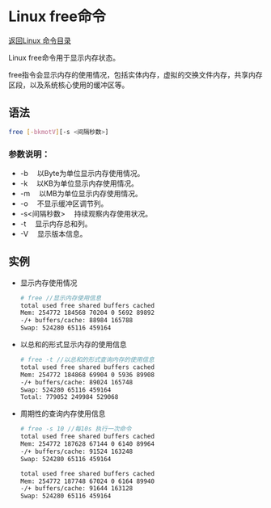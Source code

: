 # Linux free命令
[返回Linux 命令目录](11.Linux命令大全.md)

Linux free命令用于显示内存状态。

free指令会显示内存的使用情况，包括实体内存，虚拟的交换文件内存，共享内存区段，以及系统核心使用的缓冲区等。

## 语法
```bash
free [-bkmotV][-s <间隔秒数>]
```

### 参数说明：

* -b 　以Byte为单位显示内存使用情况。
* -k 　以KB为单位显示内存使用情况。
* -m 　以MB为单位显示内存使用情况。
* -o 　不显示缓冲区调节列。
* -s<间隔秒数> 　持续观察内存使用状况。
* -t 　显示内存总和列。
* -V 　显示版本信息。

## 实例

* 显示内存使用情况
    ```bash
    # free //显示内存使用信息
    total used free shared buffers cached
    Mem: 254772 184568 70204 0 5692 89892
    -/+ buffers/cache: 88984 165788
    Swap: 524280 65116 459164
    ```

* 以总和的形式显示内存的使用信息
    ```bash
    # free -t //以总和的形式查询内存的使用信息
    total used free shared buffers cached
    Mem: 254772 184868 69904 0 5936 89908
    -/+ buffers/cache: 89024 165748
    Swap: 524280 65116 459164
    Total: 779052 249984 529068
    ```

* 周期性的查询内存使用信息
    ```bash
    # free -s 10 //每10s 执行一次命令
    total used free shared buffers cached
    Mem: 254772 187628 67144 0 6140 89964
    -/+ buffers/cache: 91524 163248
    Swap: 524280 65116 459164

    total used free shared buffers cached
    Mem: 254772 187748 67024 0 6164 89940
    -/+ buffers/cache: 91644 163128
    Swap: 524280 65116 459164
    ```